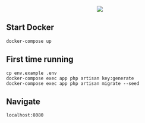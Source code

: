 <p align="center"><img src="https://laravel.com/assets/img/components/logo-laravel.svg"></p>

## Start Docker

    docker-compose up

## First time running

    cp env.example .env
    docker-compose exec app php artisan key:generate
    docker-compose exec app php artisan migrate --seed

## Navigate
    localhost:8080